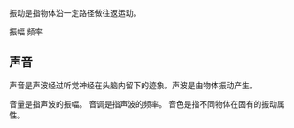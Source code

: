 振动是指物体沿一定路径做往返运动。

振幅
频率





## 声音

声音是声波经过听觉神经在头脑内留下的迹象。声波是由物体振动产生。


音量是指声波的振幅。
音调是指声波的频率。
音色是指不同物体在固有的振动属性。

